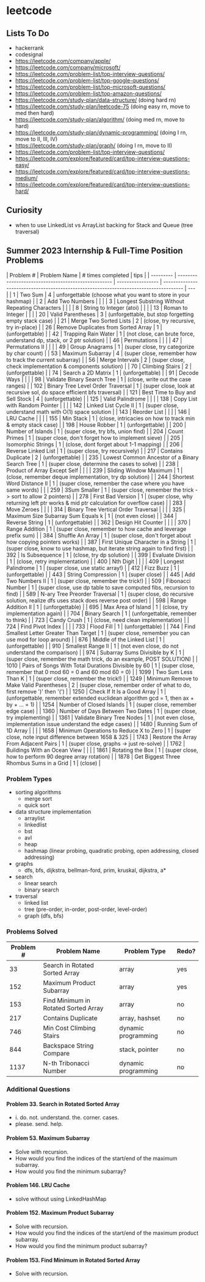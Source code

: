 # leetcode

## Lists To Do

-   hackerrank
-   codesignal
-   https://leetcode.com/company/apple/
-   https://leetcode.com/company/microsoft/
-   https://leetcode.com/problem-list/top-interview-questions/
-   https://leetcode.com/problem-list/top-google-questions/
-   https://leetcode.com/problem-list/top-microsoft-questions/
-   https://leetcode.com/problem-list/top-amazon-questions/
-   https://leetcode.com/study-plan/data-structure/ (doing hard rn)
-   https://leetcode.com/study-plan/leetcode-75 (doing easy rn, move to med then hard)
-   https://leetcode.com/study-plan/algorithm/ (doing med rn, move to hard)
-   https://leetcode.com/study-plan/dynamic-programming/ (doing I rn, move to II, III, IV)
-   https://leetcode.com/study-plan/graph/ (doing I rn, move to II)
-   https://leetcode.com/problem-list/top-interview-questions/
-   https://leetcode.com/explore/featured/card/top-interview-questions-easy/
-   https://leetcode.com/explore/featured/card/top-interview-questions-medium/
-   https://leetcode.com/explore/featured/card/top-interview-questions-hard/

## Curiosity

-   when to use LinkedList vs ArrayList backing for Stack and Queue (tree traversal)

## Summer 2023 Internship & Full-Time Position Problems

| Problem # | Problem Name                                        | # times completed | tips                                                                                   |
| --------- | --------------------------------------------------- | ----------------- | -------------------------------------------------------------------------------------- | --- |
| 1         | Two Sum                                             | 4                 | unforgettable (choose what you want to store in your hashmap)                          |
| 2         | Add Two Numbers                                     |                   |                                                                                        |
| 3         | Longest Substring Without Repeating Characters      |                   |                                                                                        |
| 8         | String to Integer (atoi)                            |                   |                                                                                        |
| 13        | Roman to Integer                                    |                   |                                                                                        |
| 20        | Valid Parentheses                                   | 3                 | (unforgettable, but stop forgetting empty stack case)                                  |
| 21        | Merge Two Sorted Lists                              | 2                 | (close, try recursive, try in-place)                                                   |
| 26        | Remove Duplicates from Sorted Array                 | 1                 | (unforgettable)                                                                        |
| 42        | Trapping Rain Water                                 | 1                 | (not close, can brute force, understand dp, stack, or 2 ptr solution)                  |
| 46        | Permutations                                        |                   |                                                                                        |
| 47        | Permutations II                                     |                   |                                                                                        |
| 49        | Group Anagrams                                      | 1                 | (super close, try categorize by char count)                                            |
| 53        | Maximum Subarray                                    | 4                 | (super close, remember how to track the current subarray)                              |
| 56        | Merge Intervals                                     | 2                 | (super close, check implementation & components solution)                              |
| 70        | Climbing Stairs                                     | 2                 | (unforgettable)                                                                        |
| 74        | Search a 2D Matrix                                  | 1                 | (unforgettable)                                                                        |
| 91        | Decode Ways                                         |                   |                                                                                        |
| 98        | Validate Binary Search Tree                         | 1                 | (close, write out the case ranges)                                                     |
| 102       | Binary Tree Level Order Traversal                   | 1                 | (super close, look at recursive sol, do space efficient bfs traversal)                 |
| 121       | Best Time to Buy and Sell Stock                     | 4                 | (unforgettable)                                                                        |
| 125       | Valid Palindrome                                    |                   |                                                                                        |
| 138       | Copy List with Random Pointer                       |                   |                                                                                        |
| 142       | Linked List Cycle II                                | 1                 | (super close, understand math with O(1) space solution                                 |
| 143       | Reorder List                                        |                   |                                                                                        |
| 146       | LRU Cache                                           |                   |                                                                                        |
| 155       | Min Stack                                           | 1                 | (close, intricacies on how to track min & empty stack case)                            |
| 198       | House Robber                                        | 1                 | (unforgettable)                                                                        |
| 200       | Number of Islands                                   | 1                 | (super close, try bfs, union find)                                                     |
| 204       | Count Primes                                        | 1                 | (super close, don't forget how to implement sieve)                                     |
| 205       | Isomorphic Strings                                  | 1                 | (close, dont forget about 1-1 mapping)                                                 |
| 206       | Reverse Linked List                                 | 1                 | (super close, try recursively)                                                         |
| 217       | Contains Duplicate                                  | 2                 | (unforgettable)                                                                        |
| 235       | Lowest Common Ancestor of a Binary Search Tree      | 1                 | (super close, determine the cases to solve)                                            |
| 238       | Product of Array Except Self                        |                   |                                                                                        |
| 239       | Sliding Window Maximum                              | 1                 | (close, remember deque implementation, try dp solution)                                |
| 244       | Shortest Word Distance II                           | 1                 | (super close, remember the case where you have same words)                             |     |
| 259       | 3Sum Smaller                                        | 1                 | (super close, remember the trick -> sort to allow 2 pointers)                          |
| 278       | First Bad Version                                   | 1                 | (super close, why returning left ptr works & mid ptr calculation for overflow case)    |
| 283       | Move Zeroes                                         |                   |                                                                                        |
| 314       | Binary Tree Vertical Order Traversal                |                   |                                                                                        |
| 325       | Maximum Size Subarray Sum Equals k                  | 1                 | (not even close)                                                                       |
| 344       | Reverse String                                      | 1                 | (unforgettable)                                                                        |
| 362       | Design Hit Counter                                  |                   |                                                                                        |
| 370       | Range Addition                                      | 1                 | (super close, remember to how cache and leverage prefix sum)                           |
| 384       | Shuffle An Array                                    | 1                 | (super close, don't forget about how copying pointers works)                           |
| 387       | First Unique Character in a String                  | 1                 | (super close, know to use hashmap, but iterate string again to find first)             |
| 392       | Is Subsequence                                      | 1                 | (close, try dp solution)                                                               |
| 399       | Evaluate Division                                   | 1                 | (close, retry implementation)                                                          |
| 400       | Nth Digit                                           |                   |                                                                                        |
| 409       | Longest Palindrome                                  | 1                 | (super close, use static array!)                                                       |
| 412       | Fizz Buzz                                           | 1                 | (unforgettable)                                                                        |
| 443       | String Compression                                  | 1                 | (super close)                                                                          |
| 445       | Add Two Numbers II                                  | 1                 | (super close, remember the trick!)                                                     |
| 509       | Fibonacci Number                                    | 1                 | (super close, use dp table to save computed fibs, recursion to find)                   |
| 589       | N-ary Tree Preorder Traversal                       | 1                 | (super close, do recursive solution, realize dfs uses stack does reverse post order)   |
| 598       | Range Addition II                                   | 1                 | (unforgettable)                                                                        |
| 695       | Max Area of Island                                  | 1                 | (close, try implementation again)                                                      |
| 704       | Binary Search                                       | 1                 | (unforgettable, remember to think)                                                     |
| 723       | Candy Crush                                         | 1                 | (close, need clean implementation)                                                     |
| 724       | Find Pivot Index                                    |                   |                                                                                        |
| 733       | Flood Fill                                          | 1                 | (unforgettable)                                                                        |
| 744       | Find Smallest Letter Greater Than Target            | 1                 | (super close, remember you can use mod for loop around)                                |
| 876       | Middle of the Linked List                           | 1                 | (unforgettable)                                                                        |
| 910       | Smallest Range II                                   | 1                 | (not even close, do not understand the comparison)                                     |
| 974       | Subarray Sums Divisible by K                        | 1                 | (super close, remember the math trick, do an example, POST SOLUTION)                   |
| 1010      | Pairs of Songs With Total Durations Divisible by 60 | 1                 | (super close, remember that 0 mod 60 = 0 and 60 mod 60 = 0)                            |
| 1099      | Two Sum Less Than K                                 | 1                 | (super close, remember the trick!)                                                     |
| 1249      | Minimum Remove to Make Valid Parentheses            | 2                 | (super close, remember order of what to do, first remove ')' then '(')                 |
| 1250      | Check If It Is a Good Array                         | 1                 | (unforgettable, remember extended euclidean algorithm gcd = 1, then ax + by + ... = 1) |
| 1254      | Number of Closed Islands                            | 1                 | (super close, remember edge case)                                                      |
| 1360      | Number of Days Between Two Dates                    | 1                 | (super close, try implementing)                                                        |
| 1361      | Validate Binary Tree Nodes                          | 1                 | (not even close, implementation issue understand the edge cases)                       |
| 1480      | Running Sum of 1D Array                             |                   |                                                                                        |
| 1658      | Minimum Operations to Reduce X to Zero              | 1                 | (super close, note input difference between 1658 & 325                                 |
| 1743      | Restore the Array From Adjacent Pairs               | 1                 | (super close, graphs -> just re-solve)                                                 |
| 1762      | Buildings With an Ocean View                        |                   |                                                                                        |
| 1861      | Rotating the Box                                    | 1                 | (super close, how to perform 90 degree array rotation)                                 |
| 1878      | Get Biggest Three Rhombus Sums in a Grid            | 1                 | (close)                                                                                |

### Problem Types

-   sorting algorithms
    -   merge sort
    -   quick sort
-   data structure implementation
    -   arraylist
    -   linkedlist
    -   bst
    -   avl
    -   heap
    -   hashmap (linear probing, quadratic probing, open addressing, closed addressing)
-   graphs
    -   dfs, bfs, dijkstra, bellman-ford, prim, kruskal, dijkstra, a\*
-   search
    -   linear search
    -   binary search
-   traversal
    -   linked list
    -   tree (pre-order, in-order, post-order, level-order)
    -   graph (dfs, bfs)

### Problems Solved

| Problem # | Problem Name                         | Problem Type        | Redo? |
| --------- | ------------------------------------ | ------------------- | ----- |
| 33        | Search in Rotated Sorted Array       | array               | yes   |
| 152       | Maximum Product Subarray             | array               | yes   |
| 153       | Find Minimum in Rotated Sorted Array | array               | no    |
| 217       | Contains Duplicate                   | array, hashset      | no    |
| 746       | Min Cost Climbing Stairs             | dynamic programming | no    |
| 844       | Backspace String Compare             | stack, pointer      | no    |
| 1137      | N-th Tribonacci Number               | dynamic programming | no    |

### Additional Questions

#### Problem 33. Search in Rotated Sorted Array

-   i. do. not. understand. the. corner. cases.
-   please. send. help.

#### Problem 53. Maximum Subarray

-   Solve with recursion.
-   How would you find the indices of the start/end of the maximum subarray.
-   How would you find the minimum subarray?

#### Problem 146. LRU Cache

-   solve without using LinkedHashMap

#### Problem 152. Maximum Product Subarray

-   Solve with recursion.
-   How would you find the indices of the start/end of the maximum product subarray.
-   How would you find the minimum product subarray?

#### Problem 153. Find Minimum in Rotated Sorted Array

-   Solve with recursion.
